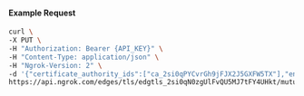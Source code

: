 <!-- Code generated for API Clients. DO NOT EDIT. -->

#### Example Request

```bash
curl \
-X PUT \
-H "Authorization: Bearer {API_KEY}" \
-H "Content-Type: application/json" \
-H "Ngrok-Version: 2" \
-d '{"certificate_authority_ids":["ca_2si0qPYCvrGh9jFJX2J5GXFW5TX"],"enabled":true}' \
https://api.ngrok.com/edges/tls/edgtls_2si0qN0zgUlFvQU5MJ7tFY4UHkt/mutual_tls
```
